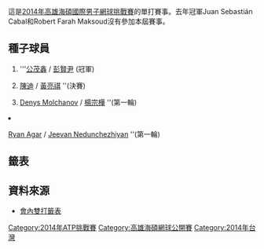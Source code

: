 這是[2014年高雄海碩國際男子網球挑戰賽](../Page/2014年高雄海碩國際男子網球挑戰賽.md "wikilink")的單打賽事。去年冠軍Juan
Sebastián Cabal和Robert Farah Maksoud沒有參加本屆賽事。

## 種子球員

1.  '''[公茂鑫](../Page/公茂鑫.md "wikilink") /
    [彭賢尹](../Page/彭賢尹.md "wikilink") (冠軍)

2.  [陳迪](../Page/陳迪_\(網球運動員\).md "wikilink") /
    [黃亮祺](../Page/黃亮祺.md "wikilink") ''(決賽)

<!-- end list -->

3.  [Denys
    Molchanov](https://zh.wikipedia.org/wiki/Denys_Molchanov "wikilink")
    /  [楊宗樺](../Page/楊宗樺.md "wikilink") ''(第一輪)

<li>

[Ryan Agar](https://zh.wikipedia.org/wiki/Ryan_Agar "wikilink") /
[Jeevan
Nedunchezhiyan](https://zh.wikipedia.org/wiki/Jeevan_Nedunchezhiyan "wikilink")
''(第一輪)

## 籤表

## 資料來源

  - [會內雙打籤表](http://www.atpworldtour.com/posting/2014/6490/mdd.pdf)

[Category:2014年ATP挑戰賽](https://zh.wikipedia.org/wiki/Category:2014年ATP挑戰賽 "wikilink")
[Category:高雄海碩網球公開賽](https://zh.wikipedia.org/wiki/Category:高雄海碩網球公開賽 "wikilink")
[Category:2014年台灣](https://zh.wikipedia.org/wiki/Category:2014年台灣 "wikilink")